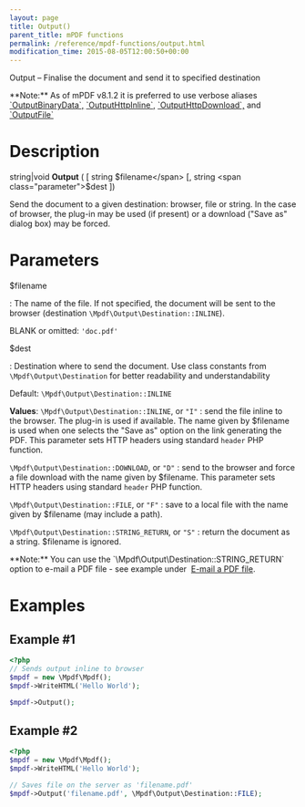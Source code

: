 ```yaml
---
layout: page
title: Output()
parent_title: mPDF functions
permalink: /reference/mpdf-functions/output.html
modification_time: 2015-08-05T12:00:50+00:00
---
```


Output – Finalise the document and send it to specified destination

<div class="alert alert-info" role="alert" markdown="1">
  **Note:** As of mPDF v8.1.2 it is preferred to use verbose aliases 
  <a href="{{ "/reference/mpdf-functions/outputbinarydata.html" | prepend: site.baseurl }}">`OutputBinaryData`,</a>
  <a href="{{ "/reference/mpdf-functions/outputhttpinline.html" | prepend: site.baseurl }}">`OutputHttpInline`,</a>
  <a href="{{ "/reference/mpdf-functions/outputhttpdownload.html" | prepend: site.baseurl }}">`OutputHttpDownload`,</a>
  and <a href="{{ "/reference/mpdf-functions/outputfile.html" | prepend: site.baseurl }}">`OutputFile`</a>
</div>

# Description

string|void **Output** (
[ string <span class="parameter">$filename</span>
[, string <span class="parameter">$dest</span> ])

Send the document to a given destination: browser, file or string. In the case of browser, the plug-in may be used
(if present) or a download ("Save as" dialog box) may be forced.

# Parameters

<span class="parameter">$filename</span>

: The name of the file. If not specified, the document will be sent to the browser (destination `\Mpdf\Output\Destination::INLINE`).

  <span class="smallblock">BLANK</span> or omitted: `'doc.pdf'`

<span class="parameter">$dest</span>

: Destination where to send the document. Use class constants from `\Mpdf\Output\Destination` for better readability
  and understandability

  Default: `\Mpdf\Output\Destination::INLINE`

  **Values**:
  `\Mpdf\Output\Destination::INLINE`, or `"I"`
  : send the file inline to the browser. The plug-in is used if available.
    The name given by <span class="parameter">$filename</span> is used when one selects the "Save as" option on
    the link generating the PDF. This parameter sets HTTP headers using standard `header` PHP function.

  `\Mpdf\Output\Destination::DOWNLOAD`, or `"D"`
  : send to the browser and force a file download with the name given by
    <span class="parameter">$filename</span>. This parameter sets HTTP headers using standard `header` PHP function.

  `\Mpdf\Output\Destination::FILE`, or `"F"`
  : save to a local file with the name given by <span class="parameter">$filename</span>
    (may include a path).

  `\Mpdf\Output\Destination::STRING_RETURN`, or `"S"`
  : return the document as a string. <span class="parameter">$filename</span>
    is ignored.

<div class="alert alert-info" role="alert" markdown="1">
  **Note:** You can use the `\Mpdf\Output\Destination::STRING_RETURN` option to e-mail a PDF file - see example under 
  <a href="{{ "/real-life-examples/e-mail-a-pdf-file.html" | prepend: site.baseurl }}">E-mail a PDF file</a>.
</div>

# Examples

## Example #1

```php
<?php
// Sends output inline to browser
$mpdf = new \Mpdf\Mpdf();
$mpdf->WriteHTML('Hello World');

$mpdf->Output();

```

## Example #2

```php
<?php
$mpdf = new \Mpdf\Mpdf();
$mpdf->WriteHTML('Hello World');

// Saves file on the server as 'filename.pdf'
$mpdf->Output('filename.pdf', \Mpdf\Output\Destination::FILE);

```
